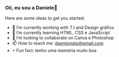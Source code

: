 ### Oii, eu sou a Daniele👋



Here are some ideas to get you started:

- 🔭 I’m currently working with T.I and Design gráfico
- 🌱 I’m currently learning HTML, CSS e JavaScript
- 👯 I’m looking to collaborate on Canva e Photoshop
- 📫 How to reach me: dsemionato@gmail.com
- ⚡ Fun fact: tenho uma memória muito boa


